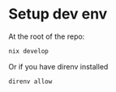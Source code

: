 # Setup dev env

At the root of the repo:

```sh
nix develop
```

Or if you have direnv installed

```sh
direnv allow
```
